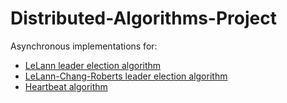 # Distributed-Algorithms-Project

Asynchronous implementations for:
- [LeLann leader election algorithm](lelann/)
- [LeLann-Chang-Roberts leader election algorithm](lelann-chang-roberts/)
- [Heartbeat algorithm](wave-heartbeat-algorithm/)